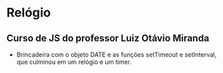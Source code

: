 # Relógio
## Curso de JS do professor Luiz Otávio Miranda

- Brincadeira com o objeto DATE e as funções setTimeout e setInterval, que culminou em um relógio e um timer.